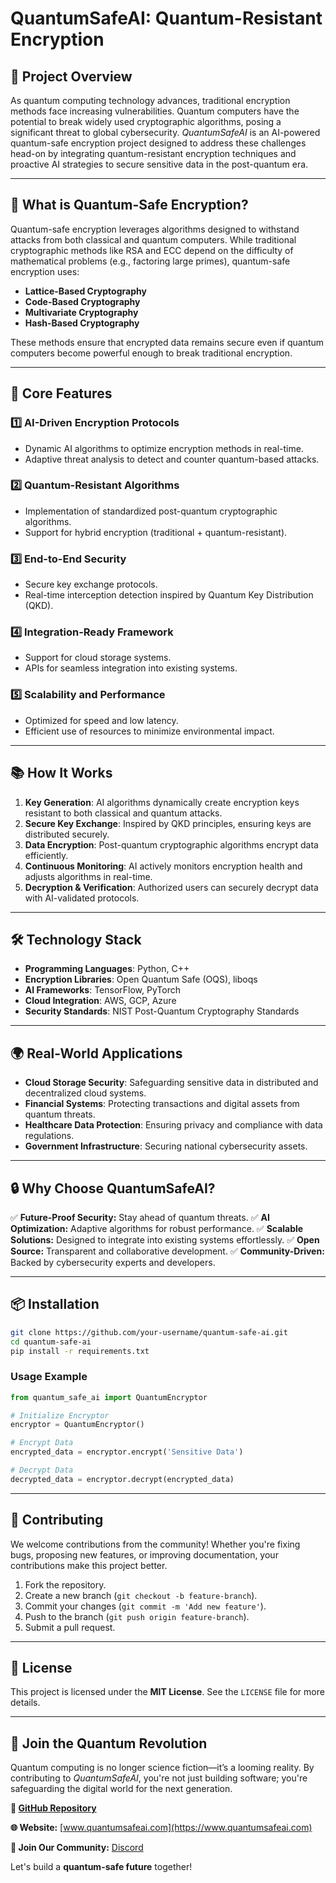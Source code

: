 # QuantumSafeAI: Quantum-Resistant Encryption

## 🚀 **Project Overview**
As quantum computing technology advances, traditional encryption methods face increasing vulnerabilities. Quantum computers have the potential to break widely used cryptographic algorithms, posing a significant threat to global cybersecurity. *QuantumSafeAI* is an AI-powered quantum-safe encryption project designed to address these challenges head-on by integrating quantum-resistant encryption techniques and proactive AI strategies to secure sensitive data in the post-quantum era.

---

## 🧠 **What is Quantum-Safe Encryption?**
Quantum-safe encryption leverages algorithms designed to withstand attacks from both classical and quantum computers. While traditional cryptographic methods like RSA and ECC depend on the difficulty of mathematical problems (e.g., factoring large primes), quantum-safe encryption uses:

- **Lattice-Based Cryptography**
- **Code-Based Cryptography**
- **Multivariate Cryptography**
- **Hash-Based Cryptography**

These methods ensure that encrypted data remains secure even if quantum computers become powerful enough to break traditional encryption.

---

## 🔑 **Core Features**

### 1️⃣ **AI-Driven Encryption Protocols**
- Dynamic AI algorithms to optimize encryption methods in real-time.
- Adaptive threat analysis to detect and counter quantum-based attacks.

### 2️⃣ **Quantum-Resistant Algorithms**
- Implementation of standardized post-quantum cryptographic algorithms.
- Support for hybrid encryption (traditional + quantum-resistant).

### 3️⃣ **End-to-End Security**
- Secure key exchange protocols.
- Real-time interception detection inspired by Quantum Key Distribution (QKD).

### 4️⃣ **Integration-Ready Framework**
- Support for cloud storage systems.
- APIs for seamless integration into existing systems.

### 5️⃣ **Scalability and Performance**
- Optimized for speed and low latency.
- Efficient use of resources to minimize environmental impact.

---

## 📚 **How It Works**
1. **Key Generation**: AI algorithms dynamically create encryption keys resistant to both classical and quantum attacks.
2. **Secure Key Exchange**: Inspired by QKD principles, ensuring keys are distributed securely.
3. **Data Encryption**: Post-quantum cryptographic algorithms encrypt data efficiently.
4. **Continuous Monitoring**: AI actively monitors encryption health and adjusts algorithms in real-time.
5. **Decryption & Verification**: Authorized users can securely decrypt data with AI-validated protocols.

---

## 🛠️ **Technology Stack**
- **Programming Languages**: Python, C++
- **Encryption Libraries**: Open Quantum Safe (OQS), liboqs
- **AI Frameworks**: TensorFlow, PyTorch
- **Cloud Integration**: AWS, GCP, Azure
- **Security Standards**: NIST Post-Quantum Cryptography Standards

---

## 🌍 **Real-World Applications**
- **Cloud Storage Security**: Safeguarding sensitive data in distributed and decentralized cloud systems.
- **Financial Systems**: Protecting transactions and digital assets from quantum threats.
- **Healthcare Data Protection**: Ensuring privacy and compliance with data regulations.
- **Government Infrastructure**: Securing national cybersecurity assets.

---

## 🔒 **Why Choose QuantumSafeAI?**
✅ **Future-Proof Security:** Stay ahead of quantum threats.
✅ **AI Optimization:** Adaptive algorithms for robust performance.
✅ **Scalable Solutions:** Designed to integrate into existing systems effortlessly.
✅ **Open Source:** Transparent and collaborative development.
✅ **Community-Driven:** Backed by cybersecurity experts and developers.

---

## 📦 **Installation**
```bash
git clone https://github.com/your-username/quantum-safe-ai.git
cd quantum-safe-ai
pip install -r requirements.txt
```

### **Usage Example**
```python
from quantum_safe_ai import QuantumEncryptor

# Initialize Encryptor
encryptor = QuantumEncryptor()

# Encrypt Data
encrypted_data = encryptor.encrypt('Sensitive Data')

# Decrypt Data
decrypted_data = encryptor.decrypt(encrypted_data)
```

---

## 🤝 **Contributing**
We welcome contributions from the community! Whether you're fixing bugs, proposing new features, or improving documentation, your contributions make this project better.

1. Fork the repository.
2. Create a new branch (`git checkout -b feature-branch`).
3. Commit your changes (`git commit -m 'Add new feature'`).
4. Push to the branch (`git push origin feature-branch`).
5. Submit a pull request.

---

## 📄 **License**
This project is licensed under the **MIT License**. See the `LICENSE` file for more details.

---

## 📢 **Join the Quantum Revolution**
Quantum computing is no longer science fiction—it’s a looming reality. By contributing to *QuantumSafeAI*, you're not just building software; you're safeguarding the digital world for the next generation.

**🔗 [GitHub Repository](https://github.com/your-username/quantum-safe-ai)**

**🌐 Website:** [www.quantumsafeai.com](https://www.quantumsafeai.com)

**💬 Join Our Community:** [Discord](https://discord.gg/your-invite)

Let's build a **quantum-safe future** together!

